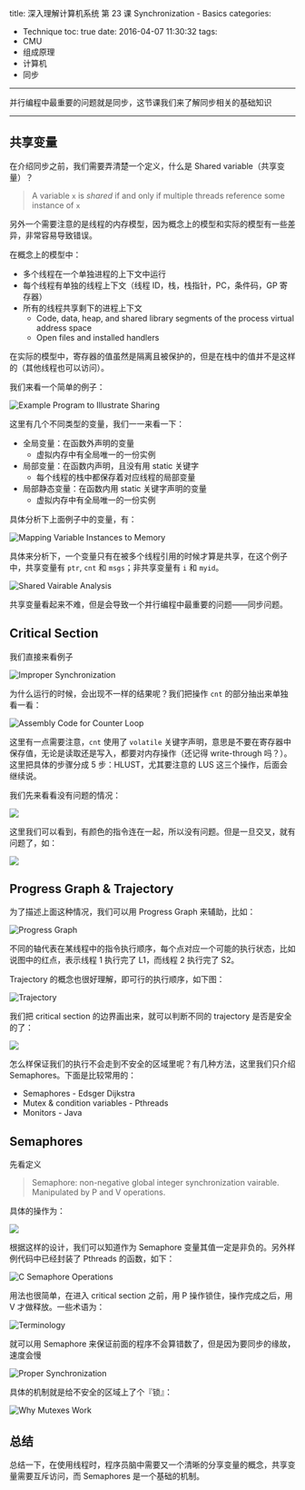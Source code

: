 title: 深入理解计算机系统 第 23 课 Synchronization - Basics
categories:
- Technique
toc: true
date: 2016-04-07 11:30:32
tags:
- CMU
- 组成原理
- 计算机
- 同步
---

并行编程中最重要的问题就是同步，这节课我们来了解同步相关的基础知识

<!-- more -->

---

## 共享变量

在介绍同步之前，我们需要弄清楚一个定义，什么是 Shared variable（共享变量）？

> A variable `x` is *shared* if and only if multiple threads reference some instance of `x`

另外一个需要注意的是线程的内存模型，因为概念上的模型和实际的模型有一些差异，非常容易导致错误。

在概念上的模型中：

+ 多个线程在一个单独进程的上下文中运行
+ 每个线程有单独的线程上下文（线程 ID，栈，栈指针，PC，条件码，GP 寄存器）
+ 所有的线程共享剩下的进程上下文
    + Code, data, heap, and shared library segments of the process virtual address space
    + Open files and installed handlers

在实际的模型中，寄存器的值虽然是隔离且被保护的，但是在栈中的值并不是这样的（其他线程也可以访问）。

我们来看一个简单的例子：

![Example Program to Illustrate Sharing](/images/14600480676890.jpg)

这里有几个不同类型的变量，我们一一来看一下：

+ 全局变量：在函数外声明的变量
    + 虚拟内存中有全局唯一的一份实例
+ 局部变量：在函数内声明，且没有用 static 关键字
    + 每个线程的栈中都保存着对应线程的局部变量
+ 局部静态变量：在函数内用 static 关键字声明的变量
    + 虚拟内存中有全局唯一的一份实例

具体分析下上面例子中的变量，有：

![Mapping Variable Instances to Memory](/images/14600483444019.jpg)

具体来分析下，一个变量只有在被多个线程引用的时候才算是共享，在这个例子中，共享变量有 `ptr`, `cnt` 和 `msgs`；非共享变量有 `i` 和 `myid`。

![Shared Vairable Analysis](/images/14600486014966.jpg)

共享变量看起来不难，但是会导致一个并行编程中最重要的问题——同步问题。

## Critical Section

我们直接来看例子

![Improper Synchronization](/images/14600488439280.jpg)

为什么运行的时候，会出现不一样的结果呢？我们把操作 `cnt` 的部分抽出来单独看一看：

![Assembly Code for Counter Loop](/images/14600574108297.jpg)

这里有一点需要注意，`cnt` 使用了 `volatile` 关键字声明，意思是不要在寄存器中保存值，无论是读取还是写入，都要对内存操作（还记得 write-through 吗？）。这里把具体的步骤分成 5 步：HLUST，尤其要注意的 LUS 这三个操作，后面会继续说。

我们先来看看没有问题的情况：

![](/images/14600579848706.jpg)

这里我们可以看到，有颜色的指令连在一起，所以没有问题。但是一旦交叉，就有问题了，如：

![](/images/14600580383523.jpg)

## Progress Graph & Trajectory

为了描述上面这种情况，我们可以用 Progress Graph 来辅助，比如：

![Progress Graph](/images/14600581230106.jpg)

不同的轴代表在某线程中的指令执行顺序，每个点对应一个可能的执行状态，比如说图中的红点，表示线程 1 执行完了 L1，而线程 2 执行完了 S2。

Trajectory 的概念也很好理解，即可行的执行顺序，如下图：

![Trajectory](/images/14600582550787.jpg)

我们把 critical section 的边界画出来，就可以判断不同的 trajectory 是否是安全的了：

![](/images/14600583380649.jpg)


怎么样保证我们的执行不会走到不安全的区域里呢？有几种方法，这里我们只介绍 Semaphores。下面是比较常用的：

+ Semaphores - Edsger Dijkstra
+ Mutex & condition variables - Pthreads
+ Monitors - Java

## Semaphores

先看定义

> Semaphore: non-negative global integer synchronization vairable. Manipulated by P and V operations.

具体的操作为：

![](/images/14600591923220.jpg)

根据这样的设计，我们可以知道作为 Semaphore 变量其值一定是非负的。另外样例代码中已经封装了 Pthreads 的函数，如下：

![C Semaphore Operations](/images/14600599945369.jpg)

用法也很简单，在进入 critical section 之前，用 P 操作锁住，操作完成之后，用 V 才做释放。一些术语为：

![Terminology](/images/14600600984591.jpg)

就可以用 Semaphore 来保证前面的程序不会算错数了，但是因为要同步的缘故，速度会慢

![Proper Synchronization](/images/14600602184868.jpg)

具体的机制就是给不安全的区域上了个『锁』：

![Why Mutexes Work](/images/14600602784245.jpg)

## 总结

总结一下，在使用线程时，程序员脑中需要又一个清晰的分享变量的概念，共享变量需要互斥访问，而 Semaphores 是一个基础的机制。


